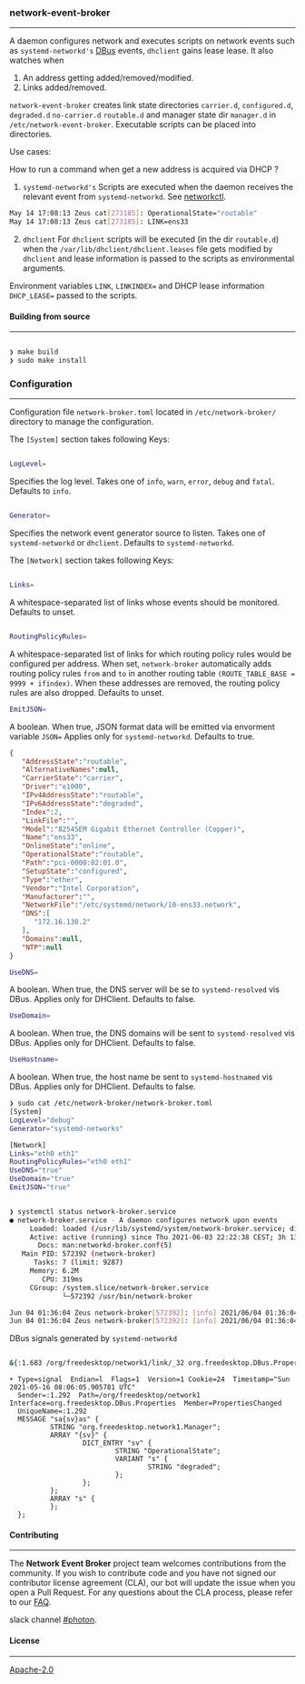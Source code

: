 ### network-event-broker
----
A daemon configures network and executes scripts on network events such as `systemd-networkd's` [DBus](https://www.freedesktop.org/wiki/Software/dbus/) events,
`dhclient` gains lease lease. It also watches when

1. An address getting added/removed/modified.
2. Links added/removed.

```network-event-broker``` creates link state directories ```carrier.d```,  ```configured.d```,  ```degraded.d```  ```no-carrier.d```  ```routable.d``` and manager state dir ```manager.d``` in ```/etc/network-event-broker```. Executable scripts can be placed into directories.

Use cases:

How to run a command when get a new address is acquired via DHCP ?

1. `systemd-networkd's`
 Scripts are executed when the daemon receives the relevant event from `systemd-networkd`. See [networkctl](https://www.freedesktop.org/software/systemd/man/networkctl.html).


```bash
May 14 17:08:13 Zeus cat[273185]: OperationalState="routable"
May 14 17:08:13 Zeus cat[273185]: LINK=ens33
```

2. `dhclient`
  For `dhclient` scripts will be executed (in the dir ```routable.d```) when the `/var/lib/dhclient/dhclient.leases` file gets modified by `dhclient` and lease information is passed to the scripts as environmental arguments.

Environment variables `LINK`, `LINKINDEX=` and DHCP lease information `DHCP_LEASE=`  passed to the scripts.

#### Building from source
----

```bash

❯ make build
❯ sudo make install

```

### Configuration
----

Configuration file `network-broker.toml` located in ```/etc/network-broker/``` directory to manage the configuration.

The `[System]` section takes following Keys:
``` bash

LogLevel=
```
Specifies the log level. Takes one of `info`, `warn`, `error`, `debug` and `fatal`. Defaults to `info`.

```bash

Generator= 
```
Specifies the network event generator source to listen. Takes one of `systemd-networkd` or `dhclient`. Defaults to `systemd-networkd`.


The `[Network]` section takes following Keys:

```bash

Links=
```
A whitespace-separated list of links whose events should be monitored. Defaults to unset.

```bash

RoutingPolicyRules=
```
A whitespace-separated list of links for which routing policy rules would be configured per address. When set, `network-broker` automatically adds routing policy rules `from` and `to` in another routing table `(ROUTE_TABLE_BASE = 9999 + ifindex)`. When these addresses are removed, the routing policy rules are also dropped. Defaults to unset.

```bash
EmitJSON=
```
A boolean. When true, JSON format data will be emitted via envorment variable `JSON=` Applies only for `systemd-networkd`. Defaults to true.

```json
{
   "AddressState":"routable",
   "AlternativeNames":null,
   "CarrierState":"carrier",
   "Driver":"e1000",
   "IPv4AddressState":"routable",
   "IPv6AddressState":"degraded",
   "Index":2,
   "LinkFile":"",
   "Model":"82545EM Gigabit Ethernet Controller (Copper)",
   "Name":"ens33",
   "OnlineState":"online",
   "OperationalState":"routable",
   "Path":"pci-0000:02:01.0",
   "SetupState":"configured",
   "Type":"ether",
   "Vendor":"Intel Corporation",
   "Manufacturer":"",
   "NetworkFile":"/etc/systemd/network/10-ens33.network",
   "DNS":[
      "172.16.130.2"
   ],
   "Domains":null,
   "NTP":null
}

```

```bash
UseDNS=
```
A boolean. When true, the DNS server will be se to `systemd-resolved` vis DBus. Applies only for DHClient. Defaults to false.

```bash
UseDomain=
```
A boolean. When true, the DNS domains will be sent to `systemd-resolved` vis DBus. Applies only for DHClient. Defaults to false.

```bash
UseHostname=
```
A boolean. When true, the host name be sent to `systemd-hostnamed` vis DBus. Applies only for DHClient. Defaults to false.

```bash
❯ sudo cat /etc/network-broker/network-broker.toml 
[System]
LogLevel="debug"
Generator="systemd-networks"

[Network]
Links="eth0 eth1"
RoutingPolicyRules="eth0 eth1"
UseDNS="true"
UseDomain="true"
EmitJSON="true"

```

```bash

❯ systemctl status network-broker.service
● network-broker.service - A daemon configures network upon events
     Loaded: loaded (/usr/lib/systemd/system/network-broker.service; disabled; vendor preset: disabled)
     Active: active (running) since Thu 2021-06-03 22:22:38 CEST; 3h 13min ago
       Docs: man:networkd-broker.conf(5)
   Main PID: 572392 (network-broker)
      Tasks: 7 (limit: 9287)
     Memory: 6.2M
        CPU: 319ms
     CGroup: /system.slice/network-broker.service
             └─572392 /usr/bin/network-broker

Jun 04 01:36:04 Zeus network-broker[572392]: [info] 2021/06/04 01:36:04 Link='ens33' ifindex='2' changed state 'OperationalState'="carrier"
Jun 04 01:36:04 Zeus network-broker[572392]: [info] 2021/06/04 01:36:04 Link='' ifindex='1' changed state 'OperationalState'="carrier"

```
DBus signals generated by ```systemd-networkd```
```bash

&{:1.683 /org/freedesktop/network1/link/_32 org.freedesktop.DBus.Properties.PropertiesChanged [org.freedesktop.network1.Link map[AdministrativeState:"configured"] []] 10}
```

```
‣ Type=signal  Endian=l  Flags=1  Version=1 Cookie=24  Timestamp="Sun 2021-05-16 08:06:05.905781 UTC"
  Sender=:1.292  Path=/org/freedesktop/network1  Interface=org.freedesktop.DBus.Properties  Member=PropertiesChanged
  UniqueName=:1.292
  MESSAGE "sa{sv}as" {
          STRING "org.freedesktop.network1.Manager";
          ARRAY "{sv}" {
                  DICT_ENTRY "sv" {
                          STRING "OperationalState";
                          VARIANT "s" {
                                  STRING "degraded";
                          };
                  };
          };
          ARRAY "s" {
          };
  };

```


#### Contributing
----

The **Network Event Broker** project team welcomes contributions from the community. If you wish to contribute code and you have not signed our contributor license agreement (CLA), our bot will update the issue when you open a Pull Request. For any questions about the CLA process, please refer to our [FAQ](https://cla.vmware.com/faq).

slack channel [#photon](https://code.vmware.com/web/code/join).

#### License
----

[Apache-2.0](https://spdx.org/licenses/Apache-2.0.html)
